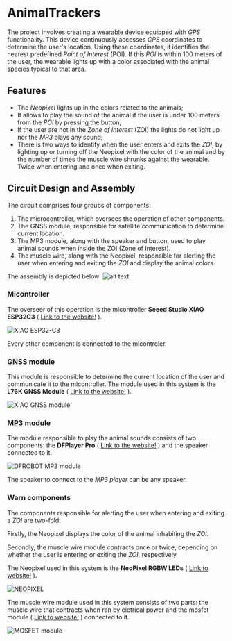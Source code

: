 # AnimalTrackers
The project involves creating a wearable device equipped with *GPS* functionality. This device continuously accesses *GPS* coordinates to determine the user's location. Using these coordinates, it identifies the nearest predefined *Point of Interest* (POI). If this *POI* is within 100 meters of the user, the wearable lights up with a color associated with the animal species typical to that area.

## Features
- The *Neopixel* lights up in the colors related to the animals;
- It allows to play the sound of the animal if the user is under 100 meters from the *POI* by pressing the button;
- If the user are not in the *Zone of Interest* (ZOI) the lights do not light up nor the *MP3* plays any sound;
- There is two ways to identify when the user enters and exits the *ZOI*, by lighting up or turning off the Neopixel with the color of the animal and by the number of times the muscle wire shrunks against the wearable. Twice when entering and once when exiting.

## Circuit Design and Assembly

The circuit comprises four groups of components:

1. The microcontroller, which oversees the operation of other components.
2. The GNSS module, responsible for satellite communication to determine current location.
3. The MP3 module, along with the speaker and button, used to play animal sounds when inside the ZOI (Zone of Interest).
4. The muscle wire, along with the Neopixel, responsible for alerting the user when entering and exiting the *ZOI* and display the animal colors.

The assembly is depicted below:
![alt text](https://st.depositphotos.com/2274151/4841/i/450/depositphotos_48410095-stock-photo-sample-blue-square-grungy-stamp.jpg)

### Micontroller
The overseer of this operation is the micontroller **Seeed Studio XIAO ESP32C3** ( [Link to the website!](https://www.seeedstudio.com/Seeed-XIAO-ESP32C3-p-5431.html) ).

![XIAO ESP32-C3](https://media-cdn.seeedstudio.com/media/catalog/product/cache/bb49d3ec4ee05b6f018e93f896b8a25d/1/-/1-113991054-seeed-studio-xiao-esp32c3-45font_1.jpg)

Every other component is connected to the micontroler.

### GNSS module
This module is responsible to determine the current location of the user and communicate it to the micontroller.
The module used in this system is the **L76K GNSS Module** ( [Link to the website!](https://www.seeedstudio.com/L76K-GNSS-Module-for-Seeed-Studio-XIAO-p-5864.html) ).

![XIAO GNSS module](https://files.seeedstudio.com/wiki/Seeeduino-XIAO-Expansion-Board/GPS_Module/L76K/1-L76K-GNSS-Module-for-Seeed-Studio-XIAO-45font.jpg)

### MP3 module
The module responsible to play the animal sounds consists of two components: the **DFPlayer Pro** ( [Link to the website!](https://www.dfrobot.com/product-2232.html) ) and the speaker connected to it.

![DFROBOT MP3 module](https://dfimg.dfrobot.com/store/data/DFR0768/DFR0768.jpg)

The speaker to connect to the *MP3 player* can be any speaker.

### Warn components
The components responsible for alerting the user when entering and exiting a *ZOI* are two-fold:

Firstly, the Neopixel displays the color of the animal inhabiting the *ZOI*.

Secondly, the muscle wire module contracts once or twice, depending on whether the user is entering or exiting the *ZOI*, respectively.

The Neopixel used in this system is the **NeoPixel RGBW LEDs** ( [Link to website!](https://www.adafruit.com/product/2758) ).

![NEOPIXEL](https://cdn-shop.adafruit.com/970x728/2758-04.jpg)

The muscle wire module used in this system consists of two parts: the muscle wire that contracts when ran by eletrical power and the mosfet module ( [Link to website!](https://www.tinytronics.nl/en/switches/mosfets/high-power-mosfet-module-5-36v-15a) ) connected to it.

![MOSFET module](https://www.tinytronics.nl/image/cache/data/product-1958/high%20power%20mosfet-1200x1200w.jpg)

